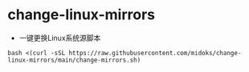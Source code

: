 # change-linux-mirrors


- 一键更换Linux系统源脚本

```
bash <(curl -sSL https://raw.githubusercontent.com/midoks/change-linux-mirrors/main/change-mirrors.sh)
```